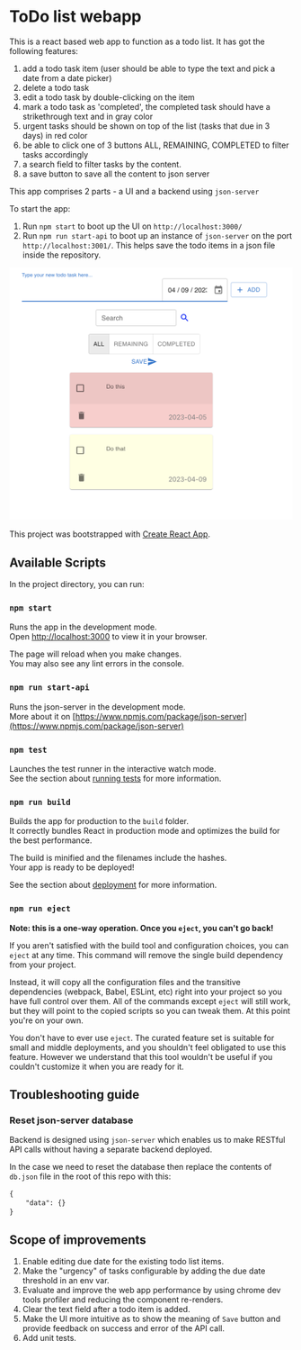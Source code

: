 # ToDo list webapp

This is a react based web app to function as a todo list.
It has got the following features:

1. add a todo task item (user should be able to type the text and pick a date from a date picker)
2. delete a todo task
3. edit a todo task by double-clicking on the item
4. mark a todo task as 'completed', the completed task should have a strikethrough text and in gray color
5. urgent tasks should be shown on top of the list (tasks that due in 3 days) in red color
6. be able to click one of 3 buttons ALL, REMAINING, COMPLETED to filter tasks accordingly
7. a search field to filter tasks by the content.
8. a save button to save all the content to json server

This app comprises 2 parts - a UI and a backend using `json-server`

To start the app:
1. Run `npm start` to boot up the UI on `http://localhost:3000/`
2. Run `npm run start-api` to boot up an instance of `json-server` on the port `http://localhost:3001/`. This helps save the todo items in a json file inside the repository.

![](src/docs/screenshot.png)

This project was bootstrapped with [Create React App](https://github.com/facebook/create-react-app).

## Available Scripts

In the project directory, you can run:

### `npm start`

Runs the app in the development mode.\
Open [http://localhost:3000](http://localhost:3000) to view it in your browser.

The page will reload when you make changes.\
You may also see any lint errors in the console.

### `npm run start-api`

Runs the json-server in the development mode.\
More about it on [https://www.npmjs.com/package/json-server](https://www.npmjs.com/package/json-server)

### `npm test`

Launches the test runner in the interactive watch mode.\
See the section about [running tests](https://facebook.github.io/create-react-app/docs/running-tests) for more information.

### `npm run build`

Builds the app for production to the `build` folder.\
It correctly bundles React in production mode and optimizes the build for the best performance.

The build is minified and the filenames include the hashes.\
Your app is ready to be deployed!

See the section about [deployment](https://facebook.github.io/create-react-app/docs/deployment) for more information.

### `npm run eject`

**Note: this is a one-way operation. Once you `eject`, you can't go back!**

If you aren't satisfied with the build tool and configuration choices, you can `eject` at any time. This command will remove the single build dependency from your project.

Instead, it will copy all the configuration files and the transitive dependencies (webpack, Babel, ESLint, etc) right into your project so you have full control over them. All of the commands except `eject` will still work, but they will point to the copied scripts so you can tweak them. At this point you're on your own.

You don't have to ever use `eject`. The curated feature set is suitable for small and middle deployments, and you shouldn't feel obligated to use this feature. However we understand that this tool wouldn't be useful if you couldn't customize it when you are ready for it.

## Troubleshooting guide

### Reset json-server database

Backend is designed using `json-server` which enables us to make RESTful API calls without having a separate backend deployed.

In the case we need to reset the database then replace the contents of `db.json` file in the root of this repo with this:
```
{
    "data": {}
}
```

## Scope of improvements

1. Enable editing due date for the existing todo list items.
2. Make the "urgency" of tasks configurable by adding the due date threshold in an env var.
3. Evaluate and improve the web app performance by using chrome dev tools profiler and reducing the component re-renders.
4. Clear the text field after a todo item is added.
5. Make the UI more intuitive as to show the meaning of `Save` button and provide feedback on success and error of the API call.
6. Add unit tests.